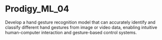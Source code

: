 # Prodigy_ML_04
Develop a hand gesture recognition model that can accurately identify and classify different hand gestures from image or video data, enabling intuitive human-computer interaction and gesture-based control systems.
